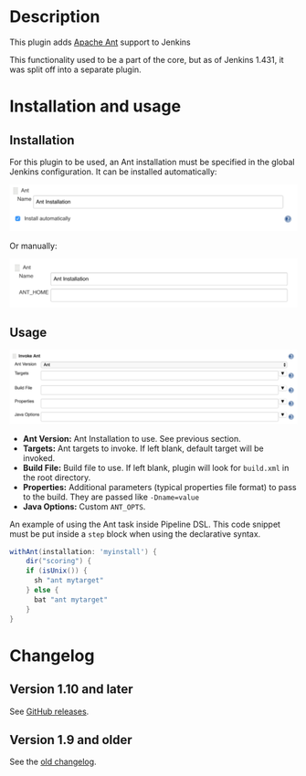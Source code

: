 # Description

This plugin adds [Apache Ant](http://ant.apache.org/) support to Jenkins

This functionality used to be a part of the core, but as of Jenkins 1.431, it was split off into a separate plugin.

# Installation and usage

## Installation

For this plugin to be used, an Ant installation must be specified in the
global Jenkins configuration. It can be installed automatically:

![](docs/images/automatic.png)

Or manually:

![](docs/images/manual.png)

## Usage

![](docs/images/usage.png)

-   **Ant Version:** Ant Installation to use. See previous section.
-   **Targets:** Ant targets to invoke. If left blank, default target will be invoked.
-   **Build File:** Build file to use. If left blank, plugin will look for `build.xml` in the root directory.
-   **Properties:** Additional parameters (typical properties file format) to pass to the build. They are passed like `-Dname=value`
-   **Java Options:** Custom `ANT_OPTS`.


An example of using the Ant task inside Pipeline DSL.
This code snippet must be put inside a `step` block when using the declarative syntax.

```groovy
withAnt(installation: 'myinstall') {
    dir("scoring") {
    if (isUnix()) {
      sh "ant mytarget"
    } else {
      bat "ant mytarget"
    }
}
```

# Changelog

## Version 1.10 and later

See [GitHub releases](https://github.com/jenkinsci/ant-plugin/releases).

## Version 1.9 and older

See the [old changelog](docs/old-changelog.md).
